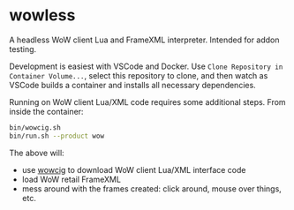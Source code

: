 # wowless

A headless WoW client Lua and FrameXML interpreter. Intended for addon testing.

Development is easiest with VSCode and Docker.
Use `Clone Repository in Container Volume...`, select this repository to clone,
and then watch as VSCode builds a container and installs all necessary dependencies.

Running on WoW client Lua/XML code requires some additional steps.
From inside the container:

```sh
bin/wowcig.sh
bin/run.sh --product wow
```

The above will:

* use [wowcig] to download WoW client Lua/XML interface code
* load WoW retail FrameXML
* mess around with the frames created: click around, mouse over things, etc.

[wowcig]: https://github.com/lua-wow-tools/wowcig
